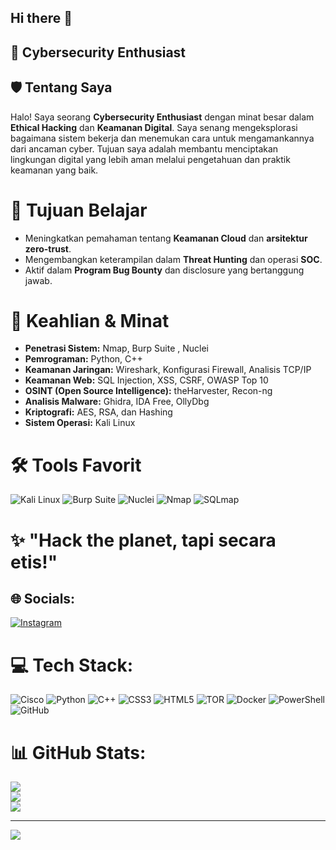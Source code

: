 ## Hi there 👋

## 👾 Cybersecurity Enthusiast

## 🛡️ Tentang Saya  
Halo! Saya seorang **Cybersecurity Enthusiast** dengan minat besar dalam **Ethical Hacking** dan **Keamanan Digital**. Saya senang mengeksplorasi bagaimana sistem bekerja dan menemukan cara untuk mengamankannya dari ancaman cyber. Tujuan saya adalah membantu menciptakan lingkungan digital yang lebih aman melalui pengetahuan dan praktik keamanan yang baik.

# 🎯 Tujuan Belajar  
- Meningkatkan pemahaman tentang **Keamanan Cloud** dan **arsitektur zero-trust**.  
- Mengembangkan keterampilan dalam **Threat Hunting** dan operasi **SOC**.
- Aktif dalam **Program Bug Bounty** dan disclosure yang bertanggung jawab.

# 🔧 Keahlian & Minat  
- **Penetrasi Sistem:** Nmap, Burp Suite , Nuclei
- **Pemrograman:** Python,  C++
- **Keamanan Jaringan:** Wireshark, Konfigurasi Firewall, Analisis TCP/IP
- **Keamanan Web:** SQL Injection, XSS, CSRF, OWASP Top 10
- **OSINT (Open Source Intelligence):** theHarvester, Recon-ng
- **Analisis Malware:** Ghidra, IDA Free, OllyDbg
- **Kriptografi:** AES, RSA, dan Hashing
- **Sistem Operasi:** Kali Linux

# 🛠️ Tools Favorit  
![Kali Linux](https://img.shields.io/badge/Kali_Linux-557C94?style=for-the-badge&logo=kali-linux&logoColor=white)  ![Burp Suite](https://img.shields.io/badge/Burp_Suite-orange?style=for-the-badge&logo=burp-suite) 
![Nuclei](https://img.shields.io/badge/Nuclei-blue?style=for-the-badge)  ![Nmap](https://img.shields.io/badge/Nmap-4682B4?style=for-the-badge)
![SQLmap](https://img.shields.io/badge/SQLmap-yellow?style=for-the-badge)

# ✨ "Hack the planet, tapi secara etis!"

## 🌐 Socials:
[![Instagram](https://img.shields.io/badge/Instagram-%23E4405F.svg?logo=Instagram&logoColor=white)](https://instagram.com/gisssss_) 

# 💻 Tech Stack:
![Cisco](https://img.shields.io/badge/cisco-%23049fd9.svg?style=for-the-badge&logo=cisco&logoColor=black) ![Python](https://img.shields.io/badge/python-3670A0?style=for-the-badge&logo=python&logoColor=ffdd54) ![C++](https://img.shields.io/badge/c++-%2300599C.svg?style=for-the-badge&logo=c%2B%2B&logoColor=white) ![CSS3](https://img.shields.io/badge/css3-%231572B6.svg?style=for-the-badge&logo=css3&logoColor=white) ![HTML5](https://img.shields.io/badge/html5-%23E34F26.svg?style=for-the-badge&logo=html5&logoColor=white) ![TOR](https://img.shields.io/badge/tor-%237E4798.svg?style=for-the-badge&logo=tor-project&logoColor=white) ![Docker](https://img.shields.io/badge/docker-%230db7ed.svg?style=for-the-badge&logo=docker&logoColor=white) ![PowerShell](https://img.shields.io/badge/PowerShell-%235391FE.svg?style=for-the-badge&logo=powershell&logoColor=white) ![GitHub](https://img.shields.io/badge/github-%23121011.svg?style=for-the-badge&logo=github&logoColor=white)
# 📊 GitHub Stats:
![](https://github-readme-stats.vercel.app/api?username=Aghitsniii&theme=dark&hide_border=false&include_all_commits=true&count_private=false)<br/>
![](https://github-readme-streak-stats.herokuapp.com/?user=Aghitsniii&theme=dark&hide_border=false)<br/>
![](https://github-readme-stats.vercel.app/api/top-langs/?username=Aghitsniii&theme=dark&hide_border=false&include_all_commits=true&count_private=false&layout=compact)

---
[![](https://visitcount.itsvg.in/api?id=Aghitsniii&icon=0&color=0)](https://visitcount.itsvg.in)
